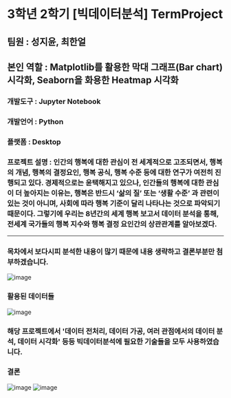 # 3학년 2학기 [빅데이터분석] TermProject
## 팀원 : 성지윤, 최한얼
## 본인 역할 : Matplotlib를 활용한 막대 그래프(Bar chart) 시각화, Seaborn을 화용한 Heatmap 시각화

### 개발도구 : Jupyter Notebook
### 개발언어 : Python
### 플랫폼 : Desktop
### 프로젝트 설명 : 인간의 행복에 대한 관심이 전 세계적으로 고조되면서, 행복의 개념, 행복의 결정요인, 행복 공식, 행복 수준 등에 대한 연구가 여전히 진행되고 있다. 경제적으로는 윤택해지고 있으나, 인간들의 행복에 대한 관심이 더 높아지는 이유는, 행복은 반드시 ‘삶의 질’ 또는 ‘생활 수준’ 과 관련이 있는 것이 아니며, 사회에 따라 행복 기준이 달리 나타나는 것으로 파악되기 때문이다. 그렇기에 우리는 8년간의 세계 행복 보고서 데이터 분석을 통해, 전세계 국가들의 행복 지수와 행복 결정 요인간의 상관관계를 알아보겠다.
---
### 목차에서 보다시피 분석한 내용이 많기 때문에 내용 생략하고 결론부분만 첨부하겠습니다.
![image](https://github.com/SungJiYoon/TP_BigData/assets/66246253/492b75a6-94a2-4c75-9f1f-e4e19748b8bb)
### 활용된 데이터들
![image](https://github.com/SungJiYoon/TP_BigData/assets/66246253/70b3cb79-1b62-4631-8589-81125867e119)
### 해당 프로젝트에서 '데이터 전처리, 데이터 가공, 여러 관점에서의 데이터 분석, 데이터 시각화' 등등 빅데이터분석에 필요한 기술들을 모두 사용하였습니다.
### 결론
![image](https://github.com/SungJiYoon/TP_BigData/assets/66246253/0a0b3824-eede-4b8a-84eb-b4ceb3993e77)
![image](https://github.com/SungJiYoon/TP_BigData/assets/66246253/d95db711-6c09-4afe-b22e-9256e17b1b78)
